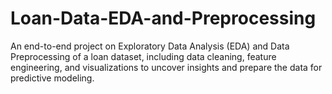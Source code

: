# Loan-Data-EDA-and-Preprocessing
An end-to-end project on Exploratory Data Analysis (EDA) and Data Preprocessing of a loan dataset, including data cleaning, feature engineering, and visualizations to uncover insights and prepare the data for predictive modeling.

